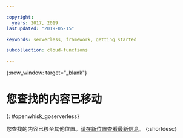 ```yaml
---

copyright:
  years: 2017, 2019
lastupdated: "2019-05-15"

keywords: serverless, framework, getting started

subcollection: cloud-functions

---
```


{:new_window: target="_blank"}
# 您查找的内容已移动
{: #openwhisk_goserverless}

您查找的内容已移至其他位置。[请在新位置查看最新信息](/docs/openwhisk?topic=cloud-functions-about)。
{:shortdesc}
